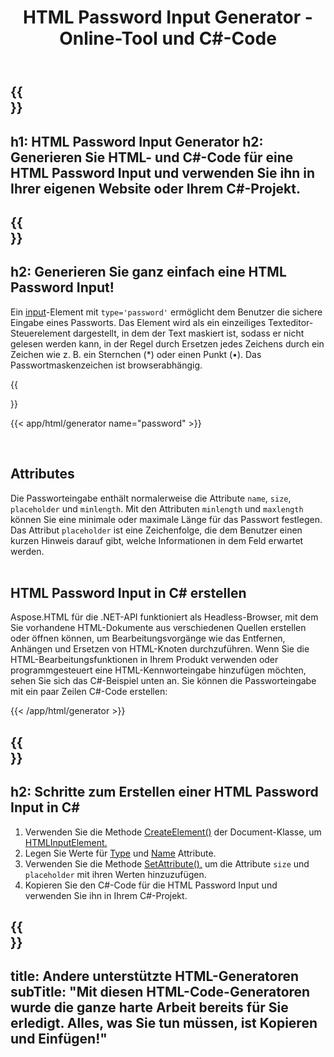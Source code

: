﻿---
translation: true
title: HTML Password Input Generator - Online-Tool und C#-Code
template: /templates/_template-generators-child.md
description: Erstellen Sie eine HTML Password Input für Ihre Website. Überprüfen, kopieren und verwenden Sie HTML- und C#-Code in Ihrem Projekt!
url: /net/generators/password/
platformtag: net
generator: HTML Password Input Generator
element: HTML Password Input 
tag: passwort
---

{{<section banner>}}
---
h1: HTML Password Input Generator
h2: Generieren Sie HTML- und C#-Code für eine HTML Password Input und verwenden Sie ihn in Ihrer eigenen Website oder Ihrem C#-Projekt.
---

{{<section overview>}}
---
h2: Generieren Sie ganz einfach eine HTML Password Input!
---

Ein [input](https://html.spec.whatwg.org/multipage/input.html#the-input-element)-Element mit `type='password'` ermöglicht dem Benutzer die sichere Eingabe eines Passworts. Das Element wird als ein einzeiliges Texteditor-Steuerelement dargestellt, in dem der Text maskiert ist, sodass er nicht gelesen werden kann, in der Regel durch Ersetzen jedes Zeichens durch ein Zeichen wie z. B. ein Sternchen (*) oder einen Punkt (•). Das Passwortmaskenzeichen ist browserabhängig.

{{<section plugin>}}

{{< app/html/generator name="password" >}}

<br>
<h2> Attributes </h2>

Die Passworteingabe enthält normalerweise die Attribute `name`, `size`, `placeholder` und `minlength`. Mit den Attributen `minlength` und `maxlength` können Sie eine minimale oder maximale Länge für das Passwort festlegen. Das Attribut `placeholder` ist eine Zeichenfolge, die dem Benutzer einen kurzen Hinweis darauf gibt, welche Informationen in dem Feld erwartet werden.<br><br>

<h2> HTML Password Input in C# erstellen</h2>

Aspose.HTML für die .NET-API funktioniert als Headless-Browser, mit dem Sie vorhandene HTML-Dokumente aus verschiedenen Quellen erstellen oder öffnen können, um Bearbeitungsvorgänge wie das Entfernen, Anhängen und Ersetzen von HTML-Knoten durchzuführen. Wenn Sie die HTML-Bearbeitungsfunktionen in Ihrem Produkt verwenden oder programmgesteuert eine HTML-Kennworteingabe hinzufügen möchten, sehen Sie sich das C#-Beispiel unten an. Sie können die Passworteingabe mit ein paar Zeilen C#-Code erstellen:

{{< /app/html/generator >}}

{{<section steps>}}
---
h2: Schritte zum Erstellen einer HTML Password Input in C#
---
1. Verwenden Sie die Methode [CreateElement()](https://reference.aspose.com/html/net/aspose.html.dom/document/createelement/) der Document-Klasse, um [HTMLInputElement.](https://reference.aspose.com/html/net/aspose.html/htmlinputelement/)
1. Legen Sie Werte für [Type](https://reference.aspose.com/html/net/aspose.html/htmlinputelement/type/) und [Name](https://reference.aspose.com/html/net/aspose.html/htmlinputelement/name/) Attribute.
1. Verwenden Sie die Methode [SetAttribute(),](https://reference.aspose.com/html/net/aspose.html.dom/element/setattribute/) um die Attribute `size` und `placeholder` mit ihren Werten hinzuzufügen.
1. Kopieren Sie den C#-Code für die HTML Password Input und verwenden Sie ihn in Ihrem C#-Projekt.

{{<section other-generators>}}
---
title: Andere unterstützte HTML-Generatoren
subTitle: "Mit diesen HTML-Code-Generatoren wurde die ganze harte Arbeit bereits für Sie erledigt. Alles, was Sie tun müssen, ist Kopieren und Einfügen!"
---